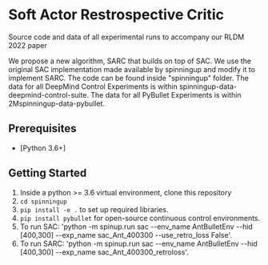 # Soft Actor Restrospective Critic
Source code and data of all experimental runs to accompany our RLDM 2022 paper

We propose a new algorithm, SARC that builds on top of SAC. We use the original SAC implementation made available by spinningup and modify it to implement SARC. The code can be found inside "spinningup" folder. The data for all DeepMind Control Experiments is within spinningup-data-deepmind-control-suite. The data for all PyBullet Experiments is within 2Mspinningup-data-pybullet. 

## Prerequisites
 * [Python 3.6+]

## Getting Started
 1. Inside a python >= 3.6 virtual environment, clone this repository <br>
 2. `cd spinningup`<br>
 3. `pip install -e .` to set up required libraries. <br>
 4. `pip install pybullet` for open-source continuous control environments. <br>
 5. To run SAC: 'python -m spinup.run sac --env_name AntBulletEnv --hid [400,300] --exp_name sac_Ant_400300 --use_retro_loss False'. <br>
 6. To run SARC: 'python -m spinup.run sac --env_name AntBulletEnv --hid [400,300] --exp_name sac_Ant_400300_retroloss'. <br>
